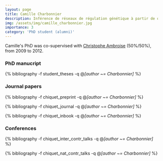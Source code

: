 ```yaml
---
layout: page
title: Camille Charbonnier
description: Inférence de réseaux de régulation génétique à partir de données du transcriptome non indépendamment et indentiquement distribuées (2009-2012)
img: /assets/img/camille_charbonnier.jpg
importance: 3
category: 'PhD student (alumni)'
---
```


Camille's PhD was co-supervised with [Christophe Ambroise]()
(50%/50%), from 2009 to 2012.

### PhD manucript

<div class="publications">

{% bibliography -f student_theses -q @*[author ~= Charbonnier]* %}

</div>

### Journal papers

<div class="publications">

{% bibliography -f chiquet_preprint -q @*[author ~= Charbonnier]* %}

{% bibliography -f chiquet_journal -q @*[author ~= Charbonnier]* %}

{% bibliography -f chiquet_inbook -q @*[author ~= Charbonnier]* %}

</div>


### Conferences

<div class="publications">

{% bibliography -f chiquet_inter_contr_talks -q @*[author ~= Charbonnier]* %}

{% bibliography -f chiquet_nat_contr_talks -q @*[author ~= Charbonnier]* %}

</div>
